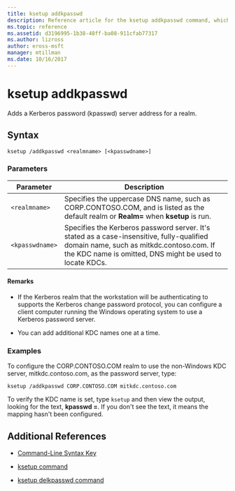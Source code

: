 ```yaml
---
title: ksetup addkpasswd
description: Reference article for the ksetup addkpasswd command, which adds a Kerberos password (kpasswd) server address for a realm.
ms.topic: reference
ms.assetid: d3196995-1b38-48ff-ba08-911cfab77317
ms.author: lizross
author: eross-msft
manager: mtillman
ms.date: 10/16/2017
---
```


# ksetup addkpasswd

Adds a Kerberos password (kpasswd) server address for a realm.

## Syntax

```
ksetup /addkpasswd <realmname> [<kpasswdname>]
```

### Parameters

| Parameter | Description |
| --------- | ----------- |
| `<realmname>` | Specifies the uppercase DNS name, such as CORP.CONTOSO.COM, and is listed as the default realm or **Realm=** when **ksetup** is run. |
| `<kpasswdname>` | Specifies the Kerberos password server. It's stated as a case-insensitive, fully-qualified domain name, such as mitkdc.contoso.com. If the KDC name is omitted, DNS might be used to locate KDCs. |

#### Remarks

- If the Kerberos realm that the workstation will be authenticating to supports the Kerberos change password protocol, you can configure a client computer running the Windows operating system to use a Kerberos password server.

- You can add additional KDC names one at a time.

### Examples

To configure the CORP.CONTOSO.COM realm to use the non-Windows KDC server, mitkdc.contoso.com, as the password server, type:

```
ksetup /addkpasswd CORP.CONTOSO.COM mitkdc.contoso.com
```

To verify the KDC name is set, type `ksetup` and then view the output, looking for the text, **kpasswd =**. If you don't see the text, it means the mapping hasn't been configured.

## Additional References

- [Command-Line Syntax Key](command-line-syntax-key.md)

- [ksetup command](ksetup.md)

- [ksetup delkpasswd command](ksetup-delkpasswd.md)

